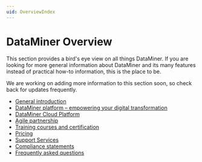 ```yaml
---
uid: OverviewIndex
---
```


# DataMiner Overview

This section provides a bird's eye view on all things DataMiner. If you are looking for more general information about DataMiner and its many features instead of practical how-to information, this is the place to be.

We are working on adding more information to this section soon, so check back for updates frequently.

- [General introduction](xref:Overview_General_Introduction)
- [DataMiner platform – empowering your digital transformation](xref:Overview_Platform_intro)
- [DataMiner Cloud Platform](xref:Overview_DCP)
- [Agile partnership](xref:Overview_Agile_Partnership_intro)
- [Training courses and certification](xref:Overview_Training_intro)
- [Pricing](xref:Pricing)
- [Support Services](xref:Overview_Support_DMS_M_and_S)
- [Compliance statements](xref:Overview_Compliance_Statements_intro)
- [Frequently asked questions](xref:FAQs)

